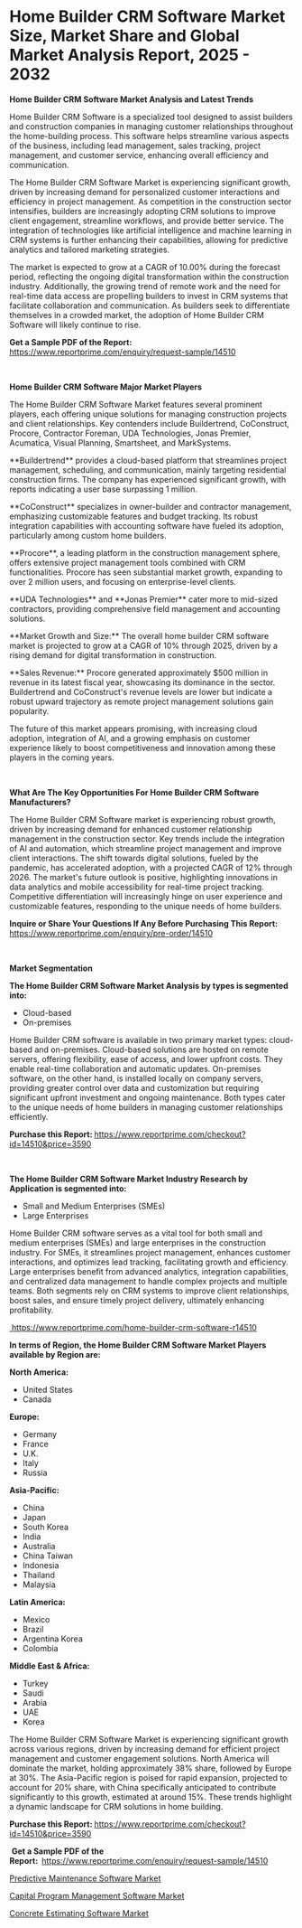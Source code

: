 <p><h1>Home Builder CRM Software Market Size, Market Share and Global Market Analysis Report, 2025 - 2032</h1></p><p><strong>Home Builder CRM Software Market Analysis and Latest Trends</strong></p>
<p><p>Home Builder CRM Software is a specialized tool designed to assist builders and construction companies in managing customer relationships throughout the home-building process. This software helps streamline various aspects of the business, including lead management, sales tracking, project management, and customer service, enhancing overall efficiency and communication.</p><p>The Home Builder CRM Software Market is experiencing significant growth, driven by increasing demand for personalized customer interactions and efficiency in project management. As competition in the construction sector intensifies, builders are increasingly adopting CRM solutions to improve client engagement, streamline workflows, and provide better service. The integration of technologies like artificial intelligence and machine learning in CRM systems is further enhancing their capabilities, allowing for predictive analytics and tailored marketing strategies.</p><p>The market is expected to grow at a CAGR of 10.00% during the forecast period, reflecting the ongoing digital transformation within the construction industry. Additionally, the growing trend of remote work and the need for real-time data access are propelling builders to invest in CRM systems that facilitate collaboration and communication. As builders seek to differentiate themselves in a crowded market, the adoption of Home Builder CRM Software will likely continue to rise.</p></p>
<p><strong>Get a Sample PDF of the Report:&nbsp;</strong> <a href="https://www.reportprime.com/enquiry/request-sample/14510?utm_campaign=2106&utm_medium=2&utm_source=Github&utm_content=ia&utm_term=20032025&utm_id=home-builder-crm-software">https://www.reportprime.com/enquiry/request-sample/14510</a></p>
<p>&nbsp;</p>
<p><strong>Home Builder CRM Software Major Market Players</strong></p>
<p><p>The Home Builder CRM Software Market features several prominent players, each offering unique solutions for managing construction projects and client relationships. Key contenders include Buildertrend, CoConstruct, Procore, Contractor Foreman, UDA Technologies, Jonas Premier, Acumatica, Visual Planning, Smartsheet, and MarkSystems. </p><p>**Buildertrend** provides a cloud-based platform that streamlines project management, scheduling, and communication, mainly targeting residential construction firms. The company has experienced significant growth, with reports indicating a user base surpassing 1 million. </p><p>**CoConstruct** specializes in owner-builder and contractor management, emphasizing customizable features and budget tracking. Its robust integration capabilities with accounting software have fueled its adoption, particularly among custom home builders.</p><p>**Procore**, a leading platform in the construction management sphere, offers extensive project management tools combined with CRM functionalities. Procore has seen substantial market growth, expanding to over 2 million users, and focusing on enterprise-level clients. </p><p>**UDA Technologies** and **Jonas Premier** cater more to mid-sized contractors, providing comprehensive field management and accounting solutions. </p><p>**Market Growth and Size:** The overall home builder CRM software market is projected to grow at a CAGR of 10% through 2025, driven by a rising demand for digital transformation in construction. </p><p>**Sales Revenue:** Procore generated approximately $500 million in revenue in its latest fiscal year, showcasing its dominance in the sector. Buildertrend and CoConstruct's revenue levels are lower but indicate a robust upward trajectory as remote project management solutions gain popularity. </p><p>The future of this market appears promising, with increasing cloud adoption, integration of AI, and a growing emphasis on customer experience likely to boost competitiveness and innovation among these players in the coming years.</p></p>
<p>&nbsp;</p>
<p><strong>What Are The Key Opportunities For Home Builder CRM Software Manufacturers?</strong></p>
<p><p>The Home Builder CRM Software market is experiencing robust growth, driven by increasing demand for enhanced customer relationship management in the construction sector. Key trends include the integration of AI and automation, which streamline project management and improve client interactions. The shift towards digital solutions, fueled by the pandemic, has accelerated adoption, with a projected CAGR of 12% through 2026. The market's future outlook is positive, highlighting innovations in data analytics and mobile accessibility for real-time project tracking. Competitive differentiation will increasingly hinge on user experience and customizable features, responding to the unique needs of home builders.</p></p>
<p><strong>Inquire or Share Your Questions If Any Before Purchasing This Report:</strong> <a href="https://www.reportprime.com/enquiry/pre-order/14510?utm_campaign=2106&utm_medium=2&utm_source=Github&utm_content=ia&utm_term=20032025&utm_id=home-builder-crm-software">https://www.reportprime.com/enquiry/pre-order/14510</a></p>
<p>&nbsp;</p>
<p><strong>Market Segmentation</strong></p>
<p><strong>The Home Builder CRM Software Market Analysis by types is segmented into:</strong></p>
<p><ul><li>Cloud-based</li><li>On-premises</li></ul></p>
<p><p>Home Builder CRM software is available in two primary market types: cloud-based and on-premises. Cloud-based solutions are hosted on remote servers, offering flexibility, ease of access, and lower upfront costs. They enable real-time collaboration and automatic updates. On-premises software, on the other hand, is installed locally on company servers, providing greater control over data and customization but requiring significant upfront investment and ongoing maintenance. Both types cater to the unique needs of home builders in managing customer relationships efficiently.</p></p>
<p><strong>Purchase this Report:&nbsp;</strong><a href="https://www.reportprime.com/checkout?id=14510&price=3590&utm_campaign=2106&utm_medium=2&utm_source=Github&utm_content=ia&utm_term=20032025&utm_id=home-builder-crm-software">https://www.reportprime.com/checkout?id=14510&price=3590</a></p>
<p>&nbsp;</p>
<p><strong>The Home Builder CRM Software Market Industry Research by Application is segmented into:</strong></p>
<p><ul><li>Small and Medium Enterprises (SMEs)</li><li>Large Enterprises</li></ul></p>
<p><p>Home Builder CRM software serves as a vital tool for both small and medium enterprises (SMEs) and large enterprises in the construction industry. For SMEs, it streamlines project management, enhances customer interactions, and optimizes lead tracking, facilitating growth and efficiency. Large enterprises benefit from advanced analytics, integration capabilities, and centralized data management to handle complex projects and multiple teams. Both segments rely on CRM systems to improve client relationships, boost sales, and ensure timely project delivery, ultimately enhancing profitability.</p></p>
<p><a href="https://www.reportprime.com/home-builder-crm-software-r14510?utm_campaign=2106&utm_medium=2&utm_source=Github&utm_content=ia&utm_term=20032025&utm_id=home-builder-crm-software">&nbsp;https://www.reportprime.com/home-builder-crm-software-r14510</a></p>
<p><strong>In terms of Region, the Home Builder CRM Software Market Players available by Region are:</strong></p>
<p>
    <p> <strong> North America: </strong>
        <ul>
            <li>United States</li>
            <li>Canada</li>
        </ul>
        </p> 
    <p> <strong> Europe: </strong>
        <ul>
            <li>Germany</li>
            <li>France</li>
            <li>U.K.</li>
            <li>Italy</li>
            <li>Russia</li>
        </ul>
        </p> 
    <p> <strong> Asia-Pacific: </strong>
        <ul>
            <li>China</li>
            <li>Japan</li>
            <li>South Korea</li>
            <li>India</li>
            <li>Australia</li>
            <li>China Taiwan</li>
            <li>Indonesia</li>
            <li>Thailand</li>
            <li>Malaysia</li>
        </ul>
        </p> 
    <p> <strong> Latin America: </strong>
        <ul>
            <li>Mexico</li>
            <li>Brazil</li>
            <li>Argentina Korea</li>
            <li>Colombia</li>
        </ul>
        </p> 
    <p> <strong> Middle East & Africa: </strong>
        <ul>
            <li>Turkey</li>
            <li>Saudi</li>
            <li>Arabia</li>
            <li>UAE</li>
            <li>Korea</li>
        </ul>
    </p>
    </p>
<p><p>The Home Builder CRM Software Market is experiencing significant growth across various regions, driven by increasing demand for efficient project management and customer engagement solutions. North America will dominate the market, holding approximately 38% share, followed by Europe at 30%. The Asia-Pacific region is poised for rapid expansion, projected to account for 20% share, with China specifically anticipated to contribute significantly to this growth, estimated at around 15%. These trends highlight a dynamic landscape for CRM solutions in home building.</p></p>
<p><strong>Purchase this Report: </strong><a href="https://www.reportprime.com/checkout?id=14510&price=3590&utm_campaign=2106&utm_medium=2&utm_source=Github&utm_content=ia&utm_term=20032025&utm_id=home-builder-crm-software">https://www.reportprime.com/checkout?id=14510&price=3590</a></p>
<p>&nbsp;<strong>Get a Sample PDF of the Report:&nbsp;&nbsp;</strong><a href="https://www.reportprime.com/enquiry/request-sample/14510?utm_campaign=2106&utm_medium=2&utm_source=Github&utm_content=ia&utm_term=20032025&utm_id=home-builder-crm-software">https://www.reportprime.com/enquiry/request-sample/14510</a></p>
<p><strong></strong></p>
<p><p><a href="https://github.com/haagarocapmj/Market-Research-Report-List-1/blob/main/predictive-maintenance-software-market.md?utm_campaign=2106&utm_medium=2&utm_source=Github&utm_content=ia&utm_term=20032025&utm_id=home-builder-crm-software">Predictive Maintenance Software Market</a></p><p><a href="https://github.com/fallalenoswG/Market-Research-Report-List-1/blob/main/capital-program-management-software-market.md?utm_campaign=2106&utm_medium=2&utm_source=Github&utm_content=ia&utm_term=20032025&utm_id=home-builder-crm-software">Capital Program Management Software Market</a></p><p><a href="https://github.com/YashRP12/Market-Research-Report-List-7/blob/main/concrete-estimating-software-market.md?utm_campaign=2106&utm_medium=2&utm_source=Github&utm_content=ia&utm_term=20032025&utm_id=home-builder-crm-software">Concrete Estimating Software Market</a></p></p>